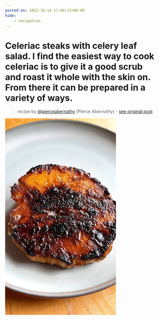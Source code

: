 ```yaml
---
posted on: 2022-10-14 17:04:23+00:00
hide:
    - navigation
---
```


# Celeriac steaks with celery leaf salad. I find the easiest way to cook celeriac is to give it a good scrub and roast it whole with the skin on. From there it can be prepared in a variety of ways. 

> recipe by [@pierceabernathy](https://www.instagram.com/pierceabernathy/) 
(Pierce Abernathy) - [see original post](https://instagram.com/p/Cjs6gLKpYtb)

![](../img/pierceabernathy_14-10-2022_1710.png)

 